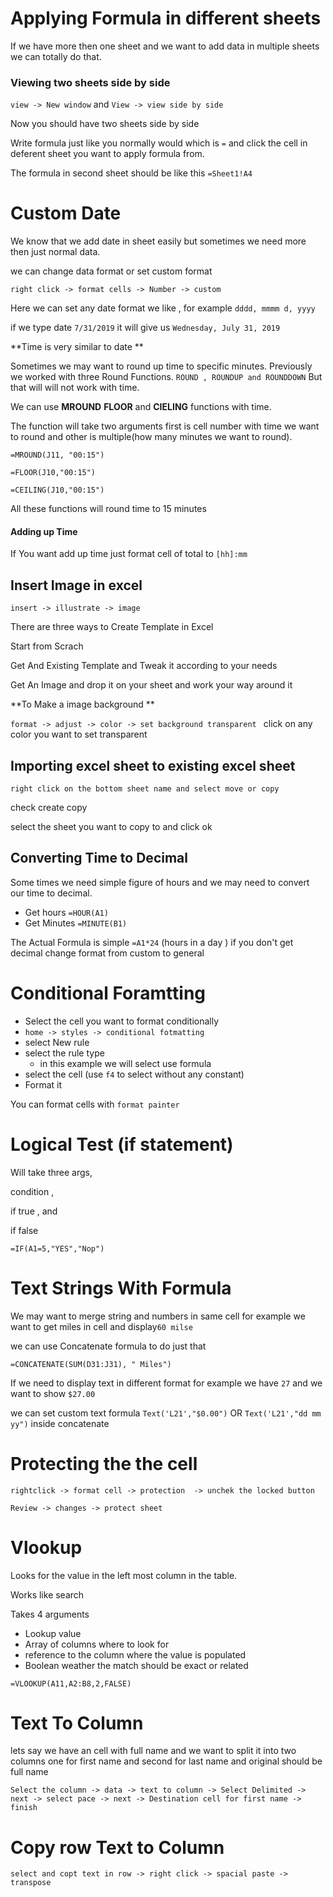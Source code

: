 # Applying Formula in different sheets 

If we have more then one sheet and we want to add data in multiple sheets we can totally do that.

### Viewing two sheets side by side 

`view -> New window` and `View -> view side by side `

Now you should have two sheets side by side 

Write formula just like you normally would which is `=` and click the cell in deferent sheet you want to apply formula from. 

The formula in second sheet should be like this `=Sheet1!A4`

# Custom Date 

We know that we add date in sheet easily but sometimes we need more then just normal data.

we can change data format or set custom format

`right click -> format cells -> Number -> custom`

Here we can set any date format we like , for example `dddd, mmmm d, yyyy`

if we type date `7/31/2019` it will give us `Wednesday, July 31, 2019`

**Time is very similar to date **

Sometimes we may want to round up time to specific minutes. Previously we worked with three Round Functions.  `ROUND , ROUNDUP and ROUNDDOWN` But that will will not work with time.

We can use **MROUND** **FLOOR** and **CIELING** functions with time.

The function will take two arguments first is cell number with time we want to round and other is multiple(how many minutes we want to round).

`=MROUND(J11, "00:15")`

`=FLOOR(J10,"00:15")`

`=CEILING(J10,"00:15")`

All these functions will round time to 15 minutes 

#### Adding up Time 

If You want add up time just format cell of total to `[hh]:mm`

## Insert Image in excel

`insert -> illustrate -> image` 

There are three ways to Create Template in Excel 

Start from Scrach

Get And Existing Template and Tweak it according to your needs 

Get An Image and drop it on your sheet and work your way around it

**To Make a image background ** 

`format -> adjust -> color -> set background transparent ` click on any color you want to set transparent 

## Importing excel sheet to existing excel sheet 

`right click on the bottom sheet name and select move or copy `

check create copy 

select the sheet you want to copy to and click ok

## Converting Time to Decimal

Some times we need simple figure of hours and we may need to convert our time to decimal.

- Get  hours `=HOUR(A1)`
- Get Minutes `=MINUTE(B1)` 

The Actual Formula is simple `=A1*24` (hours in a day ) if you don't get decimal change format from custom to general 

# Conditional Foramtting

- Select the cell you want to format conditionally 
- `home -> styles -> conditional fotmatting`
- select New rule
- select the rule type
  - in this example we will select use formula 
- select the cell (use `f4` to select without any constant)
- Format it 

You can format cells with `format painter`

# Logical Test (if statement)

Will take three args, 

condition , 

if true , and 

if false

`=IF(A1=5,"YES","Nop")`

# Text Strings With Formula

We may want to merge string and numbers in same cell for example we want to get miles in cell and display`60 milse`

we can use Concatenate formula to do just that 

`=CONCATENATE(SUM(D31:J31), " Miles")`

If we need to display text in different format for example we have `27` and we want to show `$27.00`

we can set custom text formula 		`Text('L21',"$0.00")` OR `Text('L21',"dd mm yy")`  inside concatenate 



# Protecting the the cell 

`rightclick -> format cell -> protection  -> unchek the locked button`

`Review -> changes -> protect sheet`

# Vlookup

Looks for the value in the left most column in the table.

Works like search 

Takes 4 arguments 

- Lookup value
- Array of columns where to look for
- reference to the column where the value is populated
- Boolean weather the match should be exact or related 

`=VLOOKUP(A11,A2:B8,2,FALSE)`

# Text To Column

lets say we have an cell with full name and we want to split it into two columns one for first name and second for last name and original should be full name

`Select the column -> data -> text to column -> Select Delimited -> next -> select pace -> next -> Destination cell for first name -> finish`

# Copy row Text to Column 

`select and copt text in row -> right click -> spacial paste -> transpose`

